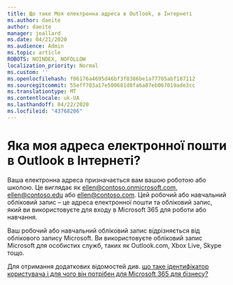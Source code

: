 ```yaml
---
title: Що таке Моя електронна адреса в Outlook, в Інтернеті
ms.author: daeite
author: daeite
manager: joallard
ms.date: 04/21/2020
ms.audience: Admin
ms.topic: article
ROBOTS: NOINDEX, NOFOLLOW
localization_priority: Normal
ms.custom: ''
ms.openlocfilehash: f06176a4695d46bf3f8386be1a77705abf187112
ms.sourcegitcommit: 55eff703a17e500681d8fa6a87eb067019ade3cc
ms.translationtype: MT
ms.contentlocale: uk-UA
ms.lasthandoff: 04/22/2020
ms.locfileid: "43768206"
---
```

# <a name="what-is-my-email-address-in-outlook-on-the-web"></a>Яка моя адреса електронної пошти в Outlook в Інтернеті?

Ваша електронна адреса призначається вам вашою роботою або школою. Це виглядає як ellen@contoso.onmicrosoft.com, ellen@contoso.edu або ellen@contoso.com. Цей робочий або навчальний обліковий запис – це адреса електронної пошти та обліковий запис, який ви використовуєте для входу в Microsoft 365 для роботи або навчання.

Ваш робочий або навчальний обліковий запис відрізняється від облікового запису Microsoft. Ви використовуєте обліковий запис Microsoft для особистих служб, таких як Outlook.com, Xbox Live, Skype тощо.

Для отримання додаткових відомостей див. [що таке ідентифікатор користувача і для чого він потрібен для Microsoft 365 для бізнесу?](https://support.office.com/article/37da662b-5da6-4b56-a091-2731b2ecc8b4)
